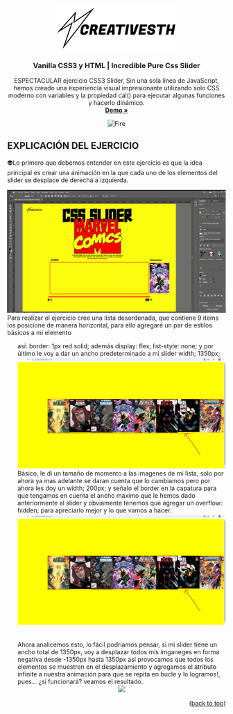 <a id="readme-top"></a>
<!-- PROJECT LOGO -->
<div align="center">
  <a href="https://www.linkedin.com/in/creativesth/">
    <img src="assets/img/logo.svg" alt="Logo" width="280">
  </a>

  <h3 align="center">Vanilla CSS3 y HTML | Incredible Pure Css Slider</h3>

  <p align="center">
    ESPECTACULAR ejercicio CSS3 Slider, Sin una sola línea de JavaScript, hemos creado una experiencia visual impresionante utilizando solo CSS moderno con variables y la propiedad cal() para ejecutar algunas funciones y hacerlo dinámico.
    <br />
    <a href="https://creativesth.github.io/Incredible-Pure-Css-Slider-/"><strong>Demo »</strong></a>
    <br />
  </p>
</div>

  <!-- ABOUT THE PROJECT -->
<div align="center">
  <img src="https://user-images.githubusercontent.com/74038190/216122041-518ac897-8d92-4c6b-9b3f-ca01dcaf38ee.png" alt="Fire" width="120" />
</div>

## EXPLICACIÓN DEL EJERCICIO

👽Lo primero que debemos entender en este ejercicio es que la idea principal es crear una animación en la que cada uno de los elementos del slider se desplace de derecha a izquierda.
<div align="center">
  <img src="/assets/img/readme/ejemplo1.gif"/>
</div>
Para realizar el ejercicio cree una lista desordenada, que contiene 9 items los posicione de manera horizontal, para ello agregaré un par de estilos básicos a mi elemento <ul> así: border: 1px red solid; además display: flex; list-style: none; y por último le voy a dar un ancho predeterminado a mi slider width; 1350px; 
<div align="center">
  <img src="/assets/img/readme/2.png"/>
</div>
Básico, le di un tamaño de momento a las imagenes de mi lista, solo por ahora ya mas adelante se daran cuenta que lo cambiamos pero por ahora les doy un width; 200px; y señalo el border en la capatura para que tengamos en cuenta el ancho maximo que le hemos dado anteriormente al slider y obviamente tenemos que agregar un overflow: hidden; para apreciarlo mejor y lo que vamos a hacer. 

<div align="center">
  <img src="/assets/img/readme/2.png"/>
</div>
<br>
<br>
Ahora analicemos esto, lo fácil podriamos pensar, si mi slider tiene un ancho total de 1350px, voy a desplazar todos mis imganeges en forma negativa desde -1350px hasta 1350px así provocamos que todos los elementos se muestren en el desplazamiento y agregamos el atributo infinite a nuestra animación para que se repita en bucle y lo logramos!, pues… ¿si funcionará? veamos el resultado.

<div align="center">
  <img src="/assets/img/readme/ejemplo2.gif"/>
</div>
<p align="right">(<a href="#readme-top">back to top</a>)</p>

